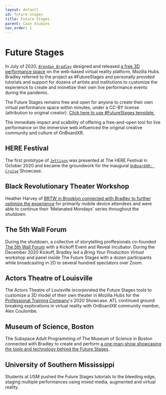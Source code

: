 ```yaml
---
layout: default
id: future-stages
title: Future Stages
parent: Case Studies
nav_order: 1
---
```


# Future Stages
In July of 2020, [`Brendan Bradley`](./brendan-bradley.md) designed and released [a free 3D performance space](https://www.playbill.com/article/can-this-game-changing-innovation-get-live-theatre-back-before-the-pandemic-ends) on the web-based virtual reality platform, Mozilla Hubs. Bradley referred to the project as #FutureStages and personally provided tutorials and support for dozens of artists and institutions to customize the experience to create and monetize their own live performance events during the pandemic.

The Future Stages remains free and open for anyone to create their own virtual performance space within minutes, under a CC-BY license (attribution to original creator). [Click here to use #FutureStages template.](https://brendanabradley.com/gift)

The immediate impact and scalbility of offering a free-and-open tool for live performance on the immersive web influenced the original creative community and culture of OnBoardXR.

## HERE Festival
The first prototype of [`Jettison`](./jettison.md) was presented at The HERE Festival in October 2020 and became the groundwork for the inaugural [`OnBoardXR: Cruise`](./obxr-cruise.md) Showcase. 

## Black Revolutionary Theater Workshop
Heather Harvey of [BRTW in Brooklyn connected with Bradley to further optimize the experience](https://www.youtube.com/watch?app=desktop&v=3W50g6jwpKI&t=156s) for primarily mobile device attendees and were able to continue their 'Melanated Mondays' series throughout the shutdown.

## The 5th Wall Forum
During the shutdown, a collective of storytelling proffesionals co-founded [The 5th Wall Forum](https://www.5thwallforum.com/podcast) with a Kickoff Event and Reveal Incubator. During the December 2020 Kickoff, Bradley led a *Bring Your Production Virtual* workshop and panel inside The Future Stages with a dozen participants while broadcasting in 2D to several hundred spectators over Zoom.

## Actors Theatre of Louisville
The Actors Theatre of Louisville incorporated the Future Stages tools to customize a 3D model of their own theater in Mozilla Hubs for the [Professional Training Company](https://www.actorstheatre.org/blog/tags/Professional%20Training%20Company)'s 2020 Showcase. ATL continued ground breaking explorations in virtual reality with OnBoardXR community member, Alex Coulombe. 

## Museum of Science, Boston
The Subspace Adult Programming of The Museum of Science in Boston connected with Bradley to create and perform [a one-man-show showcasing the tools and technology behind the Future Stages](https://playbill.com/article/watch-this-live-virtual-reality-theatre-performance-from-the-museum-of-science).  

## University of Southern Mississippi
Students at USM pushed the Future Stages tutorials to the bleeding edge, staging multiple performances using mixed media, augmented and virtual reality. 
